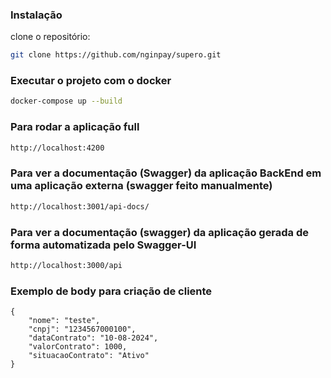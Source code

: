 ### Instalação

clone o repositório:

```bash
git clone https://github.com/nginpay/supero.git
```

### Executar o projeto com o docker


```bash
docker-compose up --build
```

### Para rodar a aplicação full
```bash
http://localhost:4200
```


### Para ver a documentação (Swagger) da aplicação BackEnd em uma aplicação externa (swagger feito manualmente)
```bash
http://localhost:3001/api-docs/
```


### Para ver a documentação (swagger) da aplicação gerada de forma automatizada pelo Swagger-UI
```bash
http://localhost:3000/api
```

### Exemplo de body para criação de cliente
```
{
    "nome": "teste",
    "cnpj": "1234567000100",
    "dataContrato": "10-08-2024",
    "valorContrato": 1000,
    "situacaoContrato": "Ativo"
}
```